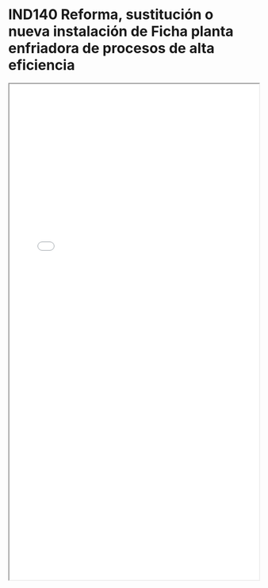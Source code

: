 
# IND140  Reforma, sustitución o nueva instalación de Ficha planta enfriadora de procesos de alta eficiencia

<iframe src="../IND140  Reforma, sustitución o nueva instalación de Ficha planta enfriadora de procesos de alta eficiencia.pdf" width="100%" height="1000px"></iframe>

